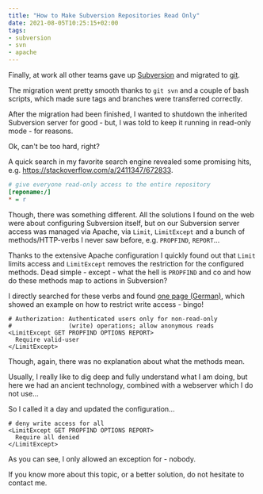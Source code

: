 ```yaml
---
title: "How to Make Subversion Repositories Read Only"
date: 2021-08-05T10:25:15+02:00
tags:
- subversion
- svn
- apache
---
```


Finally, at work all other teams gave up [Subversion](https://subversion.apache.org/)
and migrated to [git](https://git-scm.com/).

The migration went pretty smooth thanks to `git svn` and a couple of bash scripts,
which made sure tags and branches were transferred correctly.

After the migration had been finished,
I wanted to shutdown the inherited Subversion server for good - but,
I was told to keep it running in read-only mode - for reasons.

Ok, can't be too hard, right?

A quick search in my favorite search engine revealed some promising hits,
e.g. https://stackoverflow.com/a/2411347/672833.

```ini
# give everyone read-only access to the entire repository
[reponame:/]
* = r
```

Though, there was something different.
All the solutions I found on the web were about configuring Subversion itself,
but on our Subversion server access was managed via Apache,
via `Limit`, `LimitExcept` and a bunch of methods/HTTP-verbs I never saw before,
e.g. `PROPFIND`, `REPORT`...

Thanks to the extensive Apache configuration I quickly found out
that `Limit` limits access and `LimitExcept` removes the restriction for the configured methods.
Dead simple - except - what the hell is `PROPFIND` and co and how do these methods map to actions in Subversion?

I directly searched for these verbs and found [one page (German)](https://svnbook.red-bean.com/en/1.8/svn.serverconfig.httpd.html),
which showed an example on how to restrict write access - bingo!

```apacheconf
# Authorization: Authenticated users only for non-read-only
#                (write) operations; allow anonymous reads
<LimitExcept GET PROPFIND OPTIONS REPORT>
  Require valid-user
</LimitExcept>
```

Though, again, there was no explanation about what the methods mean.

Usually, I really like to dig deep and fully understand what I am doing,
but here we had an ancient technology,
combined with a webserver which I do not use...

So I called it a day and updated the configuration...

```apacheconf
# deny write access for all
<LimitExcept GET PROPFIND OPTIONS REPORT>
  Require all denied
</LimitExcept>
```

As you can see, I only allowed an exception for - nobody.

If you know more about this topic,
or a better solution,
do not hesitate to contact me.
